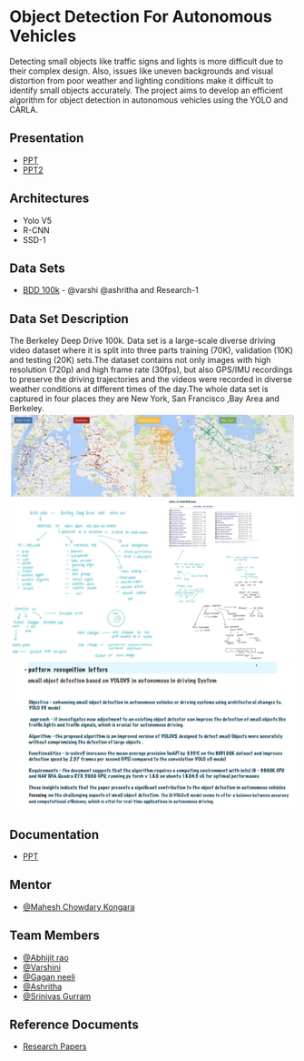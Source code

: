 
# Object Detection For Autonomous Vehicles

Detecting small objects like traffic signs and lights is more difficult due to their complex design. Also, issues like uneven backgrounds and visual distortion from poor weather and lighting conditions make it difficult to identify small objects accurately. The project aims to develop an efficient algorithm for object detection in autonomous vehicles using the YOLO and CARLA.

## Presentation 
- [PPT](https://docs.google.com/presentation/d/1Lr0VBpTcvm5rvAFBqD53Gc952fLJjmiugZ4jqEfVi_U/edit?usp=sharing)
- [PPT2](https://github.com/Abhijit7979/Object-Detection-For-Autonomous-Vehicles/blob/main/ppt2.pdf)
## Architectures
- Yolo V5
- R-CNN 
- SSD-1 
## Data Sets
- [BDD 100k](http://bdd-data.berkeley.edu/) - @varshi @ashritha and Research-1
## Data Set Description
The Berkeley Deep Drive 100k. Data set is a large-scale diverse driving video dataset where it is split into three parts training (70K), validation (10K) and testing (20K) sets.The dataset contains not only images with high resolution (720p) and high frame rate (30fps), but also GPS/IMU recordings to preserve the driving trajectories and the videos were recorded in diverse weather conditions at different times of the day.The whole data set is captured in four  places they are New York, San Francisco ,Bay Area and Berkeley.
![](References/image-1.png)
![](References/BDD_data_set.001.png)
![](References/yolov5.jpeg)
## Documentation

- [PPT](https://github.com/Abhijit7979/Object-Detection-For-Autonomous-Vehicles/blob/main/Documents/Description%20PPT.pdf)


## Mentor
- [@Mahesh Chowdary Kongara](https://www.mahindrauniversity.edu.in/faculty/mahesh-chowdary-kongara/)
## Team Members

- [@Abhijit rao](https://github.com/Abhijit7979)
- [@Varshini](https://github.com/varshinivaddepalli)
- [@Gagan neeli](https://github.com/gaganneeli)
- [@Ashritha](https://github.com/sriashritha0403)
- [@Srinivas Gurram](https://github.com/srinivasgurram6000)

## Reference Documents
- [Research Papers](https://github.com/Abhijit7979/Object-Detection-For-Autonomous-Vehicles/tree/main/Research%20papers)
